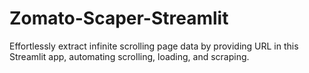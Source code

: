 # Zomato-Scaper-Streamlit
 Effortlessly extract infinite scrolling page data by providing URL in this Streamlit app, automating scrolling, loading, and scraping.
